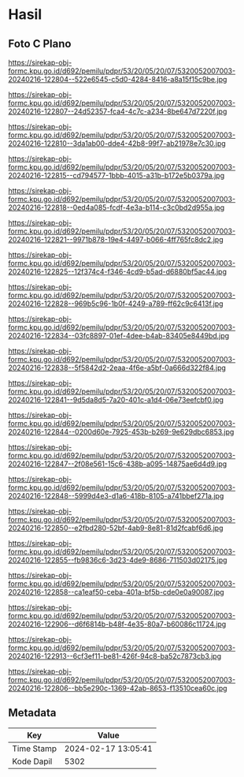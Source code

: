 # Hasil

## Foto C Plano

https://sirekap-obj-formc.kpu.go.id/d692/pemilu/pdpr/53/20/05/20/07/5320052007003-20240216-122804--522e6545-c5d0-4284-8416-a8a15f15c9be.jpg

https://sirekap-obj-formc.kpu.go.id/d692/pemilu/pdpr/53/20/05/20/07/5320052007003-20240216-122807--24d52357-fca4-4c7c-a234-8be647d7220f.jpg

https://sirekap-obj-formc.kpu.go.id/d692/pemilu/pdpr/53/20/05/20/07/5320052007003-20240216-122810--3da1ab00-dde4-42b8-99f7-ab21978e7c30.jpg

https://sirekap-obj-formc.kpu.go.id/d692/pemilu/pdpr/53/20/05/20/07/5320052007003-20240216-122815--cd794577-1bbb-4015-a31b-b172e5b0379a.jpg

https://sirekap-obj-formc.kpu.go.id/d692/pemilu/pdpr/53/20/05/20/07/5320052007003-20240216-122818--0ed4a085-fcdf-4e3a-b114-c3c0bd2d955a.jpg

https://sirekap-obj-formc.kpu.go.id/d692/pemilu/pdpr/53/20/05/20/07/5320052007003-20240216-122821--9971b878-19e4-4497-b066-4ff765fc8dc2.jpg

https://sirekap-obj-formc.kpu.go.id/d692/pemilu/pdpr/53/20/05/20/07/5320052007003-20240216-122825--12f374c4-f346-4cd9-b5ad-d6880bf5ac44.jpg

https://sirekap-obj-formc.kpu.go.id/d692/pemilu/pdpr/53/20/05/20/07/5320052007003-20240216-122828--969b5c96-1b0f-4249-a789-ff62c9c6413f.jpg

https://sirekap-obj-formc.kpu.go.id/d692/pemilu/pdpr/53/20/05/20/07/5320052007003-20240216-122834--03fc8897-01ef-4dee-b4ab-83405e8449bd.jpg

https://sirekap-obj-formc.kpu.go.id/d692/pemilu/pdpr/53/20/05/20/07/5320052007003-20240216-122838--5f5842d2-2eaa-4f6e-a5bf-0a666d322f84.jpg

https://sirekap-obj-formc.kpu.go.id/d692/pemilu/pdpr/53/20/05/20/07/5320052007003-20240216-122841--9d5da8d5-7a20-401c-a1d4-06e73eefcbf0.jpg

https://sirekap-obj-formc.kpu.go.id/d692/pemilu/pdpr/53/20/05/20/07/5320052007003-20240216-122844--0200d60e-7925-453b-b269-9e629dbc6853.jpg

https://sirekap-obj-formc.kpu.go.id/d692/pemilu/pdpr/53/20/05/20/07/5320052007003-20240216-122847--2f08e561-15c6-438b-a095-14875ae6d4d9.jpg

https://sirekap-obj-formc.kpu.go.id/d692/pemilu/pdpr/53/20/05/20/07/5320052007003-20240216-122848--5999d4e3-d1a6-418b-8105-a741bbef271a.jpg

https://sirekap-obj-formc.kpu.go.id/d692/pemilu/pdpr/53/20/05/20/07/5320052007003-20240216-122850--e2fbd280-52bf-4ab9-8e81-81d2fcabf6d6.jpg

https://sirekap-obj-formc.kpu.go.id/d692/pemilu/pdpr/53/20/05/20/07/5320052007003-20240216-122855--fb9836c6-3d23-4de9-8686-711503d02175.jpg

https://sirekap-obj-formc.kpu.go.id/d692/pemilu/pdpr/53/20/05/20/07/5320052007003-20240216-122858--ca1eaf50-ceba-401a-bf5b-cde0e0a90087.jpg

https://sirekap-obj-formc.kpu.go.id/d692/pemilu/pdpr/53/20/05/20/07/5320052007003-20240216-122906--d6f6814b-b48f-4e35-80a7-b60086c11724.jpg

https://sirekap-obj-formc.kpu.go.id/d692/pemilu/pdpr/53/20/05/20/07/5320052007003-20240216-122913--6cf3ef11-be81-426f-94c8-ba52c7873cb3.jpg

https://sirekap-obj-formc.kpu.go.id/d692/pemilu/pdpr/53/20/05/20/07/5320052007003-20240216-122806--bb5e290c-1369-42ab-8653-f13510cea60c.jpg


## Metadata

| Key        | Value               |
| ---------- | ------------------- |
| Time Stamp | 2024-02-17 13:05:41 |
| Kode Dapil | 5302                |



